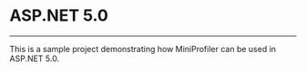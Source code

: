 ﻿# ASP.NET 5.0
--------
This is a sample project demonstrating how MiniProfiler can be used in ASP.NET 5.0.